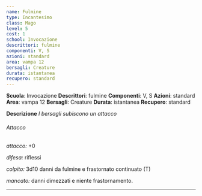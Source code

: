 ```yaml
---
name: Fulmine
type: Incantesimo
class: Mago
level: 5
cost: 1
school: Invocazione
descrittori: fulmine
componenti: V, S
azioni: standard
area: vampa 12
bersagli: Creature
durata: istantanea
recupero: standard
---
```

**Scuola**: Invocazione
**Descrittori**: fulmine
**Componenti**: V, S
**Azioni**: standard
**Area**: vampa 12
**Bersagli**: Creature
**Durata**: istantanea
**Recupero**: standard

**Descrizione**
*I bersagli subiscono un attacco*

###### Attacco

*attacco:* +0

*difesa:* riflessi

*colpito:* 3d10 danni da fulmine e frastornato continuato (T)

*mancato:* danni dimezzati e niente frastornamento.

---
